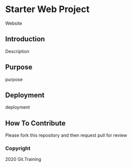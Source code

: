 # Starter Web Project

Website

## Introduction

Description

## Purpose

purpose

## Deployment

deployment

## How To Contribute

Please fork this repository and then request pull for review

### Copyright 

2020 Git.Training